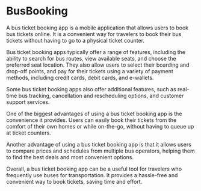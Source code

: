 # BusBooking

A bus ticket booking app is a mobile application that allows users to book bus tickets online. It is a convenient way for travelers to book their bus tickets without having to go to a physical ticket counter.

Bus ticket booking apps typically offer a range of features, including the ability to search for bus routes, view available seats, and choose the preferred seat location. They also allow users to select their boarding and drop-off points, and pay for their tickets using a variety of payment methods, including credit cards, debit cards, and e-wallets.

Some bus ticket booking apps also offer additional features, such as real-time bus tracking, cancellation and rescheduling options, and customer support services.

One of the biggest advantages of using a bus ticket booking app is the convenience it provides. Users can easily book their tickets from the comfort of their own homes or while on-the-go, without having to queue up at ticket counters.

Another advantage of using a bus ticket booking app is that it allows users to compare prices and schedules from multiple bus operators, helping them to find the best deals and most convenient options.

Overall, a bus ticket booking app can be a useful tool for travelers who frequently use buses for transportation. It provides a hassle-free and convenient way to book tickets, saving time and effort.
